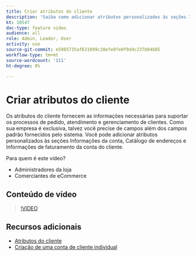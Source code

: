 ```yaml
---
title: Criar atributos do cliente
description: 'Saiba como adicionar atributos personalizados às seções Informações da conta, Catálogo de endereços e Informações de faturamento da conta de um cliente. '
kt: 10547
doc-type: feature video
audience: all
role: Admin, Leader, User
activity: use
source-git-commit: e5985735af631099c10efe0fe0f9d4c237b04b85
workflow-type: tm+mt
source-wordcount: '111'
ht-degree: 0%

---
```


# Criar atributos do cliente

Os atributos do cliente fornecem as informações necessárias para suportar os processos de pedido, atendimento e gerenciamento de clientes. Como sua empresa é exclusiva, talvez você precise de campos além dos campos padrão fornecidos pelo sistema. Você pode adicionar atributos personalizados às seções Informações da conta, Catálogo de endereços e Informações de faturamento da conta do cliente.

Para quem é este vídeo?

- Administradores da loja
- Comerciantes de eCommerce

## Conteúdo de vídeo

>[!VIDEO](https://video.tv.adobe.com/v/343661?quality=12&learn=on)

## Recursos adicionais

- [Atributos do cliente](https://docs.magento.com/user-guide/stores/attributes-customer.html)
- [Criação de uma conta de cliente individual](https://docs.magento.com/user-guide/customers/account-create.html)
